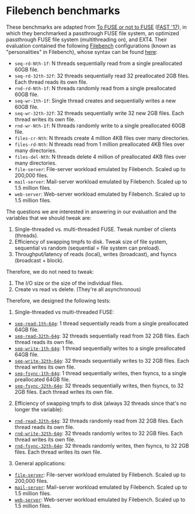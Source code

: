 # Filebench benchmarks

These benchmarks are adapted from [To FUSE or not to FUSE](https://github.com/sbu-fsl/fuse-stackfs/tree/master) ([FAST '17](https://www.usenix.org/conference/fast17/technical-sessions/presentation/vangoor)), in which they benchmarked a passthrough FUSE file system, an optimized passthrough FUSE file system (multithreading on), and EXT4.
Their evaluation contained the following [Filebench](https://github.com/filebench/filebench) configurations (known as "personalities" in Filebench), whose syntax can be found [here](https://github.com/filebench/filebench/wiki/Workload-model-language):

* `seq-rd-Nth-1f`: N threads sequentially read from a single preallocated 60GB file.
* `seq-rd-32th-32f`: 32 threads sequentially read 32 preallocated 2GB files. Each thread reads its own file.
* `rnd-rd-Nth-1f`: N threads randomly read from a single preallocated 60GB file.
* `seq-wr-1th-1f`: Single thread creates and sequentially writes a new 60GB file.
* `seq-wr-32th-32f`: 32 threads sequentially write 32 new 2GB files. Each thread writes its own file.
* `rnd-wr-Nth-1f`: N threads randomly write to a single preallocated 60GB file.
* `files-cr-Nth`: N threads create 4 million 4KB files over many directories.
* `files-rd-Nth`: N threads read from 1 million preallocated 4KB files over many directories.
* `files-del-Nth`: N threads delete 4 million of preallocated 4KB files over many directories.
* `file-server`: File-server workload emulated by Filebench. Scaled up to 200,000 files.
* `mail-server`: Mail-server workload emulated by Filebench. Scaled up to 1.5 million files.
* `web-server`: Web-server workload emulated by Filebench. Scaled up to 1.5 million files.

The questions we are interested in answering in our evaluation and the variables that we should tweak are:
1. Single-threaded vs. multi-threaded FUSE. Tweak number of clients (threads).
2. Efficiency of swapping tmpfs to disk. Tweak size of file system, sequential vs random (sequential = file system can preload).
3. Throughput/latency of reads (local), writes (broadcast), and fsyncs (broadcast + block).

Therefore, we do not need to tweak:
1. The I/O size or the size of the individual files.
2. Create vs read vs delete. (They're all asynchronous)

Therefore, we designed the following tests:

1. Single-threaded vs multi-threaded FUSE:
* [`seq-read-1th-64g`](seq-read-1th-64g.f): 1 thread sequentially reads from a single preallocated 64GB file.
* [`seq-read-32th-64g`](seq-read-32th-64g.f): 32 threads sequentially read from 32 2GB files. Each thread reads its own file.
* [`seq-write-1th-64g`](seq-write-1th-64g.f): 1 thread sequentially writes to a single preallocated 64GB file.
* [`seq-write-32th-64g`](seq-write-32th-64g.f): 32 threads sequentially writes to 32 2GB files. Each thread writes its own file.
* [`seq-fsync-1th-64g`](seq-fsync-1th-64g.f): 1 thread sequentially writes, then fsyncs, to a single preallocated 64GB file.
* [`seq-fsync-32th-64g`](seq-fsync-32th-64g.f): 32 threads sequentially writes, then fsyncs, to 32 2GB files. Each thread writes its own file.

2. Efficiency of swapping tmpfs to disk (always 32 threads since that's no longer the variable):
* [`rnd-read-32th-64g`](rnd-read-32th-64g.f): 32 threads randomly read from 32 2GB files. Each thread reads its own file.
* [`rnd-write-32th-64g`](rnd-write-32th-64g.f): 32 threads randomly writes to 32 2GB files. Each thread writes its own file.
* [`rnd-fsync-32th-64g`](rnd-fsync-32th-64g.f): 32 threads randomly writes, then fsyncs, to 32 2GB files. Each thread writes its own file.

3. General applications:
* [`file-server`](file-server.f): File-server workload emulated by Filebench. Scaled up to 200,000 files.
* [`mail-server`](mail-server.f): Mail-server workload emulated by Filebench. Scaled up to 1.5 million files.
* [`web-server`](web-server.f): Web-server workload emulated by Filebench. Scaled up to 1.5 million files.

